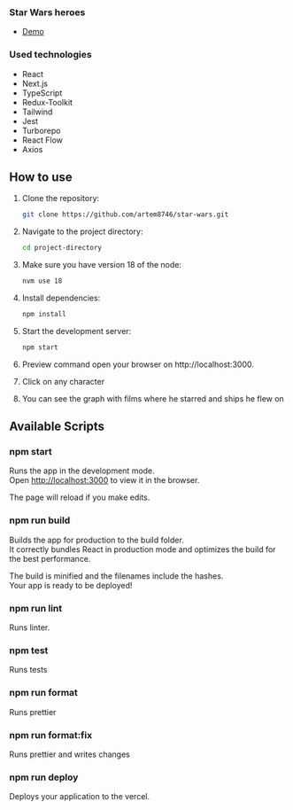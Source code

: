### Star Wars heroes

- [Demo](https://star-wars-eight-zeta.vercel.app/)

### Used technologies

- React
- Next.js
- TypeScript
- Redux-Toolkit
- Tailwind
- Jest
- Turborepo
- React Flow
- Axios

## How to use

1. Clone the repository:

   ```bash
   git clone https://github.com/artem8746/star-wars.git
   ```

2. Navigate to the project directory:

   ```bash
   cd project-directory
   ```

3. Make sure you have version 18 of the node:

   ```bash
   nvm use 18
   ```

4. Install dependencies:

   ```bash
   npm install
   ```

5. Start the development server:

   ```bash
   npm start
   ```

6. Preview command open your browser on http://localhost:3000.

7. Сlick on any character

8. You can see the graph with films where he starred and ships he flew on

## Available Scripts

### npm start

Runs the app in the development mode.\
Open [http://localhost:3000](http://localhost:3000/) to view it in the browser.

The page will reload if you make edits.

### npm run build

Builds the app for production to the build folder.\
It correctly bundles React in production mode and optimizes the build for the best performance.

The build is minified and the filenames include the hashes.\
Your app is ready to be deployed!

### npm run lint

Runs linter.

### npm test

Runs tests

### npm run format

Runs prettier

### npm run format:fix

Runs prettier and writes changes

### npm run deploy

Deploys your application to the vercel.
